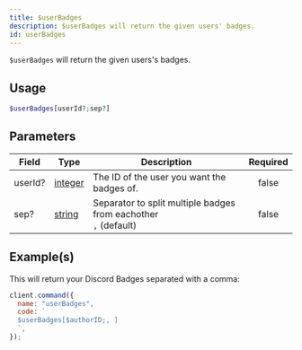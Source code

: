 ```yaml
---
title: $userBadges
description: $userBadges will return the given users' badges.
id: userBadges
---
```


`$userBadges` will return the given users's badges.

## Usage

```php
$userBadges[userId?;sep?]
```

## Parameters

| Field   | Type                                                                                                | Description                                                            | Required |
| ------- | --------------------------------------------------------------------------------------------------- | ---------------------------------------------------------------------- | :------: |
| userId? | [integer](https://developer.mozilla.org/en-US/docs/Web/JavaScript/Reference/Global_Objects/Integer) | The ID of the user you want the badges of.                             |  false   |
| sep?    | [string](https://developer.mozilla.org/en-US/docs/Web/JavaScript/Reference/Global_Objects/String)   | Separator to split multiple badges from eachother <br /> `,` (default) |  false   |

## Example(s)

This will return your Discord Badges separated with a comma:

```javascript
client.command({
  name: "userBadges",
  code: `
  $userBadges[$authorID;, ]
  `,
});
```
